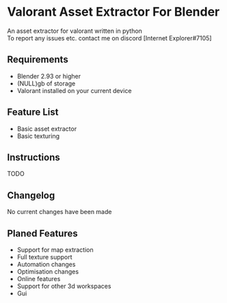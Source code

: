 # Valorant Asset Extractor For Blender

An asset extractor for valorant written in python 
<br>
To report any issues etc. contact me on discord [Internet Explorer#7105]

## Requirements

- Blender 2.93 or higher
- (NULL)gb of storage
- Valorant installed on your current device 

## Feature List

- Basic asset extractor
- Basic texturing

## Instructions

TODO

## Changelog

No current changes have been made

## Planed Features

- Support for map extraction
- Full texture support
- Automation changes
- Optimisation changes
- Online features
- Support for other 3d workspaces
- Gui
